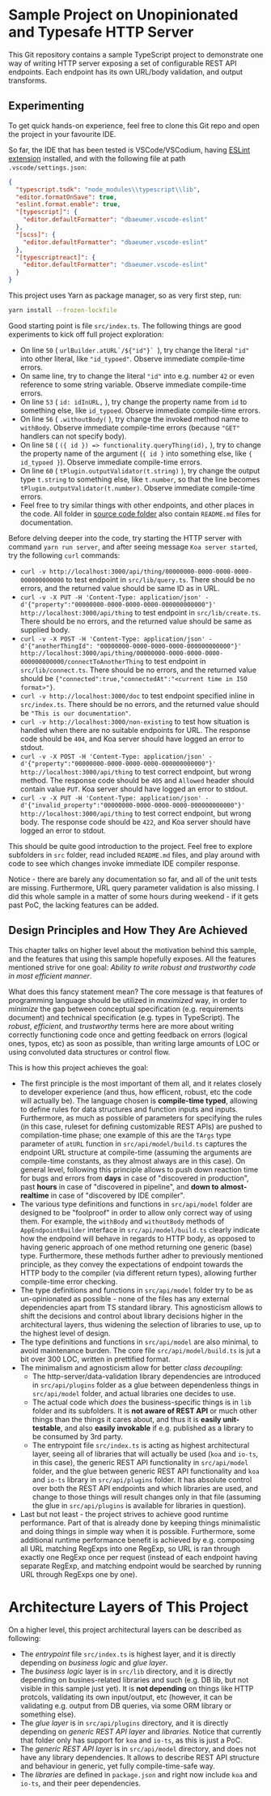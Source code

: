 # Sample Project on Unopinionated and Typesafe HTTP Server
This Git repository contains a sample TypeScript project to demonstrate one way of writing HTTP server exposing a set of configurable REST API endpoints.
Each endpoint has its own URL/body validation, and output transforms.

## Experimenting
To get quick hands-on experience, feel free to clone this Git repo and open the project in your favourite IDE.

So far, the IDE that has been tested is VSCode/VSCodium, having [ESLint extension](https://marketplace.visualstudio.com/items?itemName=dbaeumer.vscode-eslint) installed, and with the following file at path `.vscode/settings.json`:
```json
{
  "typescript.tsdk": "node_modules\\typescript\\lib",
  "editor.formatOnSave": true,
  "eslint.format.enable": true,
  "[typescript]": {
    "editor.defaultFormatter": "dbaeumer.vscode-eslint"
  },
  "[scss]": {
    "editor.defaultFormatter": "dbaeumer.vscode-eslint"
  },
  "[typescriptreact]": {
    "editor.defaultFormatter": "dbaeumer.vscode-eslint"
  }
}
```

This project uses Yarn as package manager, so as very first step, run:
```sh
yarn install --frozen-lockfile
```

Good starting point is file `src/index.ts`.
The following things are good experiments to kick off full project exploration:
- On line `50` ( ``urlBuilder.atURL`/${"id"}` ``), try change the literal `"id"` into other literal, like `"id_typoed"`.
  Observe immediate compile-time errors.
- On same line, try to change the literal `"id"` into e.g. number `42` or even reference to some string variable.
  Observe immediate compile-time errors.
- On line `53` ( `id: idInURL,` ), try change the property name from `id` to something else, like `id_typoed`.
  Observe immediate compile-time errors.
- On line `56` ( `.withoutBody(` ), try change the invoked method name to `withBody`.
  Observe immediate compile-time errors (because `"GET"` handlers can not specify body).
- On line `58` ( `({ id }) => functionality.queryThing(id),` ), try to change the property name of the argument (`{ id }` into something else, like `{ id_typoed }`).
  Observe immediate compile-time errors.
- On line `60` ( `tPlugin.outputValidator(t.string)` ), try change the output type `t.string` to something else, like `t.number`, so that the line becomes `tPlugin.outputValidator(t.number)`.
  Observe immediate compile-time errors.
- Feel free to try similar things with other endpoints, and other places in the code.
  All folder in [source code folder](src) also contain `README.md` files for documentation.

Before delving deeper into the code, try starting the HTTP server with command `yarn run server`, and after seeing message `Koa server started`, try the following `curl` commands:
- `curl -v http://localhost:3000/api/thing/00000000-0000-0000-0000-000000000000` to test endpoint in `src/lib/query.ts`.
  There should be no errors, and the returned value should be same ID as in URL.
- `curl -v -X PUT -H 'Content-Type: application/json' -d'{"property":"00000000-0000-0000-0000-000000000000"}' http://localhost:3000/api/thing` to test endpoint in `src/lib/create.ts`.
  There should be no errors, and the returned value should be same as supplied body.
- `curl -v -X POST -H 'Content-Type: application/json' -d'{"anotherThingId": "00000000-0000-0000-0000-000000000000"}' http://localhost:3000/api/thing/00000000-0000-0000-0000-000000000000/connectToAnotherThing` to test endpoint in `src/lib/connect.ts`.
  There should be no errors, and the returned value should be `{"connected":true,"connectedAt":"<current time in ISO format>"}`.
- `curl -v http://localhost:3000/doc` to test endpoint specified inline in `src/index.ts`.
  There should be no errors, and the returned value should be `"This is our documentation"`.
- `curl -v http://localhost:3000/non-existing` to test how situation is handled when there are no suitable endpoints for URL.
  The response code should be `404`, and Koa server should have logged an error to stdout.
- `curl -v -X POST -H 'Content-Type: application/json' -d'{"property":"00000000-0000-0000-0000-000000000000"}' http://localhost:3000/api/thing` to test correct endpoint, but wrong method.
  The response code should be `405` and `Allowed` header should contain value `PUT`.
  Koa server should have logged an error to stdout.
- `curl -v -X PUT -H 'Content-Type: application/json' -d'{"invalid_property":"00000000-0000-0000-0000-000000000000"}' http://localhost:3000/api/thing` to test correct endpoint, but wrong body.
  The response code should be `422`, and Koa server should have logged an error to stdout.

This should be quite good introduction to the project.
Feel free to explore subfolders in `src` folder, read included `README.md` files, and play around with code to see which changes invoke immediate IDE compiler response.

Notice - there are barely any documentation so far, and all of the unit tests are missing.
Furthermore, URL query parameter validation is also missing.
I did this whole sample in a matter of some hours during weekend - if it gets past PoC, the lacking features can be added.

## Design Principles and How They Are Achieved
This chapter talks on higher level about the motivation behind this sample, and the features that using this sample hopefully exposes.
All the features mentioned strive for one goal: *Ability to write robust and trustworthy code in most efficient manner*.

What does this fancy statement mean?
The core message is that features of programming language should be utilized in *maximized* way, in order to *minimize* the gap between conceptual specification (e.g. requirements document) and technical specification (e.g. types in TypeScript).
The *robust*, *efficient*, and *trustworthy* terms here are more about writing correctly functioning code once and getting feedback on errors (logical ones, typos, etc) as soon as possible, than writing large amounts of LOC or using convoluted data structures or control flow.

This is how this project achieves the goal:
- The first principle is the most important of them all, and it relates closely to developer experience (and thus, how efficent, robust, etc the code will actually be).
  The language chosen is **compile-time typed**, allowing to define rules for data structures and function inputs and inputs.
  Furthermore, as much as possible of parameters for specifying the rules (in this case, ruleset for defining customizable REST APIs) are pushed to compilation-time phase; one example of this are the `TArgs` type parameter of `atURL` function in `src/api/model/build.ts` captures the endpoint URL structure at compile-time (assuming the arguments are compile-time constants, as they almost always are in this case).
  On general level, following this principle allows to push down reaction time for bugs and errors from **days** in case of "discovered in production", past **hours** in case of "discovered in pipeline", and **down to almost-realtime** in case of "discovered by IDE compiler".
- The various type definitions and functions in `src/api/model` folder are designed to be "foolproof" in order to allow only correct way of using them.
  For example, the `withBody` and `withoutBody` methods of `AppEndpointBuilder` interface in `src/api/model/build.ts` clearly indicate how the endpoind will behave in regards to HTTP body, as opposed to having generic approach of one method returning one generic (base) type.
  Furthermore, these methods further adher to previously mentioned principle, as they convey the expectations of endpoint towards the HTTP body to the compiler (via different return types), allowing further compile-time error checking.
- The type definitions and functions in `src/api/model` folder try to be as un-opinionated as possible - none of the files has any external dependencies apart from TS standard library.
  This agnosticism allows to shift the decisions and control about library decisions higher in the architectural layers, thus widening the selection of libraries to use, up to the highest level of design.
- The type definitions and functions in `src/api/model` are also minimal, to avoid maintenance burden.
  The core file `src/api/model/build.ts` is jut a bit over 300 LOC, written in prettified format.
- The minimalism and agnosticism allow for better *class decoupling*:
    - The http-server/data-validation library dependencies are introduced in `src/api/plugins` folder as a glue between dependenless things in `src/api/model` folder, and actual libraries one decides to use.
    - The actual code which *does* the business-specific things is in `lib` folder and its subfolders.
      It is **not aware of REST API** or much other things than the things it cares about, and thus it is **easily unit-testable**, and also **easily invokable** if e.g. published as a library to be consumed by 3rd party.
    - The entrypoint file `src/index.ts` is acting as highest architectural layer, seeing all of libraries that will actually be used (`koa` and `io-ts`, in this case), the generic REST API functionality in `src/api/model` folder, and the glue between generic REST API functionality and `koa` and `io-ts` library in `src/api/plugins` folder.
      It has absolute control over both the REST API endpoints and which libraries are used, and change to those things will result changes only in that file (assuming the glue in `src/api/plugins` is available for libraries in question).
- Last but not least - the project strives to achieve good runtime performance.
  Part of that is already done by keeping things minimalistic and doing things in simple way when it is possible.
  Furthermore, some additional runtime performance benefit is achieved by e.g. composing all URL matching RegExps into one RegExp, so URL is ran through exactly one RegExp once per request (instead of each endpoint having separate RegExp, and matching endpoint would be searched by running URL through RegExps one by one).


# Architecture Layers of This Project
On a higher level, this project architectural layers can be described as following:
- The *entrypoint* file `src/index.ts` is highest layer, and it is directly depending on *business logic* and *glue layer*.
- The *business logic* layer is in `src/lib` directory, and it is directly depending on busines-related libraries and such (e.g. DB lib, but not visible in this sample just yet).
  It is **not depending** on things like HTTP protcols, validating its own input/output, etc (however, it can be validating e.g. output from DB queries, via some ORM library or something else).
- The *glue layer* is in `src/api/plugins` directory, and it is directly depending on *generic REST API layer* and *libraries*.
  Notice that currently that folder only has support for `koa` and `io-ts`, as this is just a PoC.
- The *generic REST API layer* is in `src/api/model` directory, and does not have any library dependencies.
  It allows to describe REST API structure and behaviour in generic, yet fully compile-time-safe way.
- The *libraries* are defined in `package.json` and right now include `koa` and `io-ts`, and their peer dependencies.
